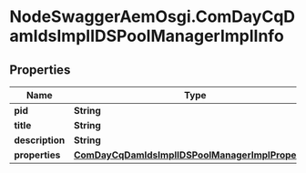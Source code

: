 # NodeSwaggerAemOsgi.ComDayCqDamIdsImplIDSPoolManagerImplInfo

## Properties

Name | Type | Description | Notes
------------ | ------------- | ------------- | -------------
**pid** | **String** |  | [optional] 
**title** | **String** |  | [optional] 
**description** | **String** |  | [optional] 
**properties** | [**ComDayCqDamIdsImplIDSPoolManagerImplProperties**](ComDayCqDamIdsImplIDSPoolManagerImplProperties.md) |  | [optional] 


